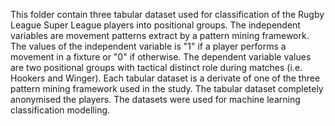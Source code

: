 This folder contain three tabular dataset used for classification of the Rugby League Super League players into positional groups.
The independent variables are movement patterns extract by a pattern mining framework. The values of the independent variable is "1" if a player performs a movement in a fixture or "0" if otherwise.
The dependent variable values are two positional groups with tactical distinct role during matches (i.e. Hookers and Winger).
Each tabular dataset is a derivate of one of the three pattern mining framework used in the study.
The tabular dataset completely anonymised the players.
The datasets were used for machine learning classification modelling.

